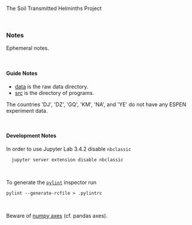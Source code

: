 <br>

The Soil Transmitted Helminths Project

<br>

### Notes

Ephemeral notes.

<br>

#### Guide Notes

* [data](./data) is the raw data directory.
* [src](./src) is the directory of programs.

The countries 'DJ', 'DZ', 'GQ', 'KM', 'NA', and 'YE' do not have any ESPEN experiment data.

<br>

#### Development Notes

In order to use Jupyter Lab 3.4.2 disable ``nbclassic``

````shell
  jupyter server extension disable nbclassic
````

<br>

To generate the [``pylint``](https://pylint.pycqa.org/en/latest/user_guide/checkers/features.html) inspector run

````shell
pylint --generate-rcfile > .pylintrc
````

<br>

Beware of [numpy axes](https://www.sharpsightlabs.com/blog/numpy-axes-explained/) (cf. pandas axes).

<br>
<br>

<br>
<br>

<br>
<br>

<br>
<br>